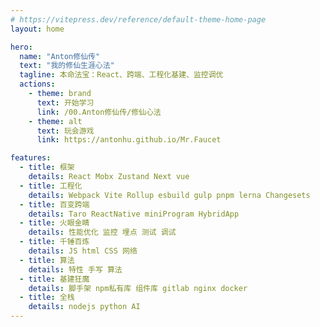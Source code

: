 ```yaml
---
# https://vitepress.dev/reference/default-theme-home-page
layout: home

hero:
  name: "Anton修仙传"
  text: "我的修仙生涯心法"
  tagline: 本命法宝：React、跨端、工程化基建、监控调优
  actions:
    - theme: brand
      text: 开始学习
      link: /00.Anton修仙传/修仙心法
    - theme: alt
      text: 玩会游戏
      link: https://antonhu.github.io/Mr.Faucet

features:
  - title: 框架
    details: React Mobx Zustand Next vue
  - title: 工程化
    details: Webpack Vite Rollup esbuild gulp pnpm lerna Changesets
  - title: 百变跨端
    details: Taro ReactNative miniProgram HybridApp
  - title: 火眼金睛
    details: 性能优化 监控 埋点 测试 调试
  - title: 千锤百炼
    details: JS html CSS 网络
  - title: 算法
    details: 特性 手写 算法
  - title: 基建狂魔
    details: 脚手架 npm私有库 组件库 gitlab nginx docker
  - title: 全栈
    details: nodejs python AI
---
```

